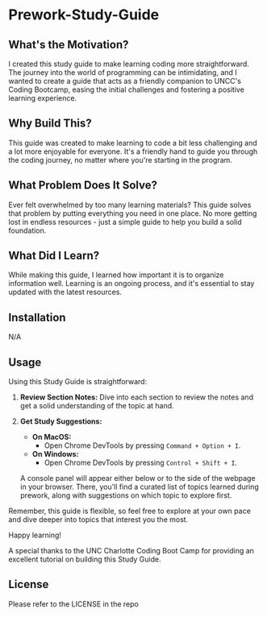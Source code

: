 # Prework-Study-Guide

## What's the Motivation?

I created this study guide to make learning coding more straightforward. The journey into the world of programming can be intimidating, and I wanted to create a guide that acts as a friendly companion to UNCC's Coding Bootcamp, easing the initial challenges and fostering a positive learning experience.

## Why Build This?

This guide was created to make learning to code a bit less challenging and a lot more enjoyable for everyone. It's a friendly hand to guide you through the coding journey, no matter where you're starting in the program.

## What Problem Does It Solve?

Ever felt overwhelmed by too many learning materials? This guide solves that problem by putting everything you need in one place. No more getting lost in endless resources - just a simple guide to help you build a solid foundation.

## What Did I Learn?

While making this guide, I learned how important it is to organize information well. Learning is an ongoing process, and it's essential to stay updated with the latest resources.

## Installation

N/A

## Usage

Using this Study Guide is straightforward:

1. **Review Section Notes:** Dive into each section to review the notes and get a solid understanding of the topic at hand.

2. **Get Study Suggestions:**
    - **On MacOS:**
        - Open Chrome DevTools by pressing `Command + Option + I`.
    - **On Windows:**
        - Open Chrome DevTools by pressing `Control + Shift + I`.
    
    A console panel will appear either below or to the side of the webpage in your browser. There, you'll find a curated list of topics learned during prework, along with suggestions on which topic to explore first.

Remember, this guide is flexible, so feel free to explore at your own pace and dive deeper into topics that interest you the most.

Happy learning!

A special thanks to the UNC Charlotte Coding Boot Camp for providing an excellent tutorial on building this Study Guide.

## License

Please refer to the LICENSE in the repo